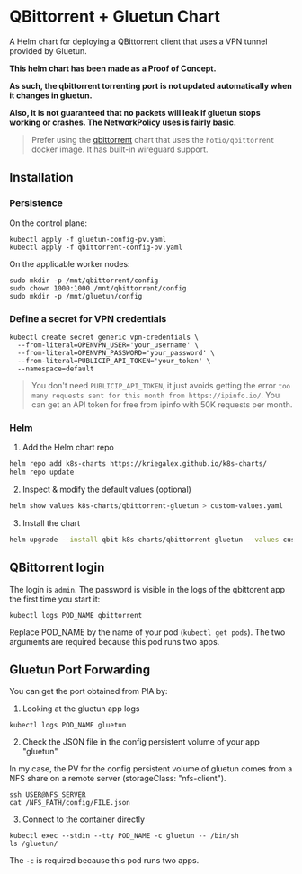 # QBittorrent + Gluetun Chart

A Helm chart for deploying a QBittorrent client that uses a VPN tunnel provided by Gluetun.

**This helm chart has been made as a Proof of Concept.**

**As such, the qbittorrent torrenting port is not updated automatically when it changes in gluetun.**

**Also, it is not guaranteed that no packets will leak if gluetun stops working or crashes. The NetworkPolicy uses is fairly basic.**

> Prefer using the [qbittorrent](../qbittorrent/README.md) chart that uses the `hotio/qbittorrent` docker image. It has built-in wireguard support.

## Installation

### Persistence

On the control plane:
```console
kubectl apply -f gluetun-config-pv.yaml
kubectl apply -f qbittorrent-config-pv.yaml
```

On the applicable worker nodes:
```console
sudo mkdir -p /mnt/qbittorrent/config
sudo chown 1000:1000 /mnt/qbittorrent/config
sudo mkdir -p /mnt/gluetun/config
```

### Define a secret for VPN credentials

```
kubectl create secret generic vpn-credentials \
  --from-literal=OPENVPN_USER='your_username' \
  --from-literal=OPENVPN_PASSWORD='your_password' \
  --from-literal=PUBLICIP_API_TOKEN='your_token' \
  --namespace=default
```

> You don't need `PUBLICIP_API_TOKEN`, it just avoids getting the error `too many requests sent for this month from https://ipinfo.io/`. You can get an API token for free from ipinfo with 50K requests per month.

### Helm

1. Add the Helm chart repo

```bash
helm repo add k8s-charts https://kriegalex.github.io/k8s-charts/
helm repo update
```

2. Inspect & modify the default values (optional)

```bash
helm show values k8s-charts/qbittorrent-gluetun > custom-values.yaml
```

3. Install the chart

```bash
helm upgrade --install qbit k8s-charts/qbittorrent-gluetun --values custom-values.yaml
```

## QBittorrent login

The login is `admin`. The password is visible in the logs of the qbittorent app the first time you start it:

```
kubectl logs POD_NAME qbittorrent
```

Replace POD_NAME by the name of your pod (`kubectl get pods`). The two arguments are required because this pod runs two apps.

## Gluetun Port Forwarding

You can get the port obtained from PIA by:

1. Looking at the gluetun app logs

```console
kubectl logs POD_NAME gluetun
```

2. Check the JSON file in the config persistent volume of your app "gluetun"

In my case, the PV for the config persistent volume of gluetun comes from a NFS share on a remote server (storageClass: "nfs-client").

```console
ssh USER@NFS_SERVER
cat /NFS_PATH/config/FILE.json
```

3. Connect to the container directly

```console
kubectl exec --stdin --tty POD_NAME -c gluetun -- /bin/sh
ls /gluetun/
```

The `-c` is required because this pod runs two apps.